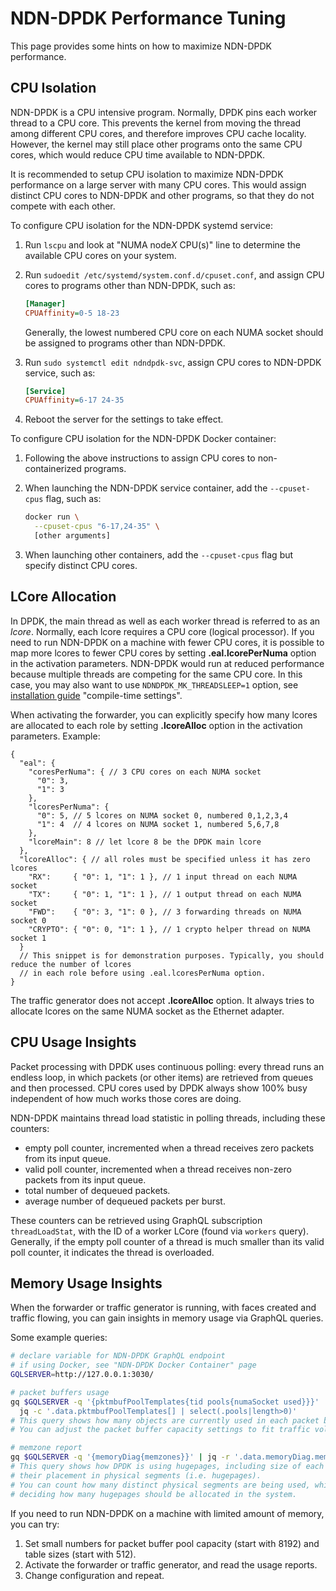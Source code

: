 # NDN-DPDK Performance Tuning

This page provides some hints on how to maximize NDN-DPDK performance.

## CPU Isolation

NDN-DPDK is a CPU intensive program.
Normally, DPDK pins each worker thread to a CPU core.
This prevents the kernel from moving the thread among different CPU cores, and therefore improves CPU cache locality.
However, the kernel may still place other programs onto the same CPU cores, which would reduce CPU time available to NDN-DPDK.

It is recommended to setup CPU isolation to maximize NDN-DPDK performance on a large server with many CPU cores.
This would assign distinct CPU cores to NDN-DPDK and other programs, so that they do not compete with each other.

To configure CPU isolation for the NDN-DPDK systemd service:

1. Run `lscpu` and look at "NUMA node*X* CPU(s)" line to determine the available CPU cores on your system.

2. Run `sudoedit /etc/systemd/system.conf.d/cpuset.conf`, and assign CPU cores to programs other than NDN-DPDK, such as:

    ```ini
    [Manager]
    CPUAffinity=0-5 18-23
    ```

   Generally, the lowest numbered CPU core on each NUMA socket should be assigned to programs other than NDN-DPDK.

3. Run `sudo systemctl edit ndndpdk-svc`, assign CPU cores to NDN-DPDK service, such as:

    ```ini
    [Service]
    CPUAffinity=6-17 24-35
    ```

4. Reboot the server for the settings to take effect.

To configure CPU isolation for the NDN-DPDK Docker container:

1. Following the above instructions to assign CPU cores to non-containerized programs.

2. When launching the NDN-DPDK service container, add the `--cpuset-cpus` flag, such as:

    ```bash
    docker run \
      --cpuset-cpus "6-17,24-35" \
      [other arguments]
    ```

3. When launching other containers, add the `--cpuset-cpus` flag but specify distinct CPU cores.

## LCore Allocation

In DPDK, the main thread as well as each worker thread is referred to as an *lcore*.
Normally, each lcore requires a CPU core (logical processor).
If you need to run NDN-DPDK on a machine with fewer CPU cores, it is possible to map more lcores to fewer CPU cores by setting **.eal.lcorePerNuma** option in the activation parameters.
NDN-DPDK would run at reduced performance because multiple threads are competing for the same CPU core.
In this case, you may also want to use `NDNDPDK_MK_THREADSLEEP=1` option, see [installation guide](INSTALL.md) "compile-time settings".

When activating the forwarder, you can explicitly specify how many lcores are allocated to each role by setting **.lcoreAlloc** option in the activation parameters.
Example:

```jsonc
{
  "eal": {
    "coresPerNuma": { // 3 CPU cores on each NUMA socket
      "0": 3,
      "1": 3
    },
    "lcoresPerNuma": {
      "0": 5, // 5 lcores on NUMA socket 0, numbered 0,1,2,3,4
      "1": 4  // 4 lcores on NUMA socket 1, numbered 5,6,7,8
    },
    "lcoreMain": 8 // let lcore 8 be the DPDK main lcore
  },
  "lcoreAlloc": { // all roles must be specified unless it has zero lcores
    "RX":     { "0": 1, "1": 1 }, // 1 input thread on each NUMA socket
    "TX":     { "0": 1, "1": 1 }, // 1 output thread on each NUMA socket
    "FWD":    { "0": 3, "1": 0 }, // 3 forwarding threads on NUMA socket 0
    "CRYPTO": { "0": 0, "1": 1 }, // 1 crypto helper thread on NUMA socket 1
  }
  // This snippet is for demonstration purposes. Typically, you should reduce the number of lcores
  // in each role before using .eal.lcoresPerNuma option.
}
```

The traffic generator does not accept **.lcoreAlloc** option.
It always tries to allocate lcores on the same NUMA socket as the Ethernet adapter.

## CPU Usage Insights

Packet processing with DPDK uses continuous polling: every thread runs an endless loop, in which packets (or other items) are retrieved from queues and then processed.
CPU cores used by DPDK always show 100% busy independent of how much works those cores are doing.

NDN-DPDK maintains thread load statistic in polling threads, including these counters:

* empty poll counter, incremented when a thread receives zero packets from its input queue.
* valid poll counter, incremented when a thread receives non-zero packets from its input queue.
* total number of dequeued packets.
* average number of dequeued packets per burst.

These counters can be retrieved using GraphQL subscription `threadLoadStat`, with the ID of a worker LCore (found via `workers` query).
Generally, if the empty poll counter of a thread is much smaller than its valid poll counter, it indicates the thread is overloaded.

## Memory Usage Insights

When the forwarder or traffic generator is running, with faces created and traffic flowing, you can gain insights in memory usage via GraphQL queries.

Some example queries:

```bash
# declare variable for NDN-DPDK GraphQL endpoint
# if using Docker, see "NDN-DPDK Docker Container" page
GQLSERVER=http://127.0.0.1:3030/

# packet buffers usage
gq $GQLSERVER -q '{pktmbufPoolTemplates{tid pools{numaSocket used}}}' |\
  jq -c '.data.pktmbufPoolTemplates[] | select(.pools|length>0)'
# This query shows how many objects are currently used in each packet buffer pool.
# You can adjust the packet buffer capacity settings to fit traffic volume.

# memzone report
gq $GQLSERVER -q '{memoryDiag{memzones}}' | jq -r '.data.memoryDiag.memzones'
# This query shows how DPDK is using hugepages, including size of each memory zone and
# their placement in physical segments (i.e. hugepages).
# You can count how many distinct physical segments are being used, which is useful for
# deciding how many hugepages should be allocated in the system.
```

If you need to run NDN-DPDK on a machine with limited amount of memory, you can try:

1. Set small numbers for packet buffer pool capacity (start with 8192) and table sizes (start with 512).
2. Activate the forwarder or traffic generator, and read the usage reports.
3. Change configuration and repeat.

